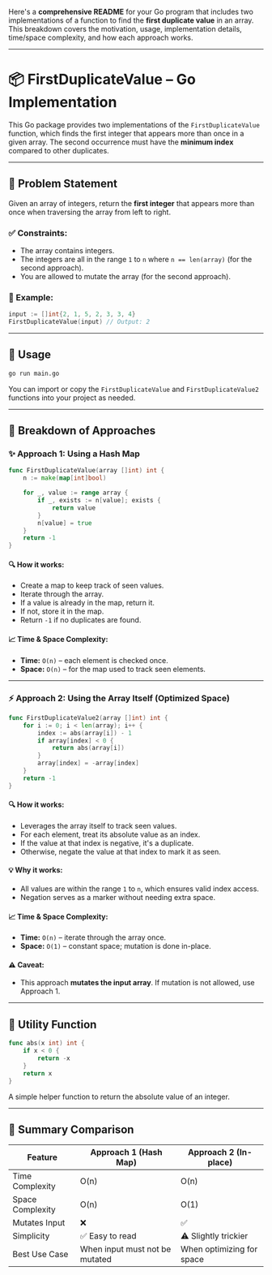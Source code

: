 Here's a **comprehensive README** for your Go program that includes two implementations of a function to find the **first duplicate value** in an array. This breakdown covers the motivation, usage, implementation details, time/space complexity, and how each approach works.

---

# 📦 FirstDuplicateValue – Go Implementation

This Go package provides two implementations of the `FirstDuplicateValue` function, which finds the first integer that appears more than once in a given array. The second occurrence must have the **minimum index** compared to other duplicates.

---

## 🚀 Problem Statement

Given an array of integers, return the **first integer** that appears more than once when traversing the array from left to right.

### ✅ Constraints:

* The array contains integers.
* The integers are all in the range `1` to `n` where `n == len(array)` (for the second approach).
* You are allowed to mutate the array (for the second approach).

### 🔁 Example:

```go
input := []int{2, 1, 5, 2, 3, 3, 4}
FirstDuplicateValue(input) // Output: 2
```

---

## 📘 Usage

```bash
go run main.go
```

You can import or copy the `FirstDuplicateValue` and `FirstDuplicateValue2` functions into your project as needed.

---

## 🧠 Breakdown of Approaches

### ✨ Approach 1: Using a Hash Map

```go
func FirstDuplicateValue(array []int) int {
	n := make(map[int]bool)

	for _, value := range array {
		if _, exists := n[value]; exists {
			return value
		}
		n[value] = true
	}
	return -1
}
```

#### 🔍 How it works:

* Create a map to keep track of seen values.
* Iterate through the array.
* If a value is already in the map, return it.
* If not, store it in the map.
* Return `-1` if no duplicates are found.

#### 📈 Time & Space Complexity:

* **Time:** `O(n)` – each element is checked once.
* **Space:** `O(n)` – for the map used to track seen elements.

---

### ⚡ Approach 2: Using the Array Itself (Optimized Space)

```go
func FirstDuplicateValue2(array []int) int {
	for i := 0; i < len(array); i++ {
		index := abs(array[i]) - 1
		if array[index] < 0 {
			return abs(array[i])
		}
		array[index] = -array[index]
	}
	return -1
}
```

#### 🔍 How it works:

* Leverages the array itself to track seen values.
* For each element, treat its absolute value as an index.
* If the value at that index is negative, it's a duplicate.
* Otherwise, negate the value at that index to mark it as seen.

#### 💡 Why it works:

* All values are within the range `1` to `n`, which ensures valid index access.
* Negation serves as a marker without needing extra space.

#### 📈 Time & Space Complexity:

* **Time:** `O(n)` – iterate through the array once.
* **Space:** `O(1)` – constant space; mutation is done in-place.

#### ⚠️ Caveat:

* This approach **mutates the input array**. If mutation is not allowed, use Approach 1.

---

## 🧪 Utility Function

```go
func abs(x int) int {
	if x < 0 {
		return -x
	}
	return x
}
```

A simple helper function to return the absolute value of an integer.

---

## 📌 Summary Comparison

| Feature          | Approach 1 (Hash Map)          | Approach 2 (In-place)     |
| ---------------- | ------------------------------ | ------------------------- |
| Time Complexity  | O(n)                           | O(n)                      |
| Space Complexity | O(n)                           | O(1)                      |
| Mutates Input    | ❌                              | ✅                         |
| Simplicity       | ✅ Easy to read                 | ⚠️ Slightly trickier      |
| Best Use Case    | When input must not be mutated | When optimizing for space |
